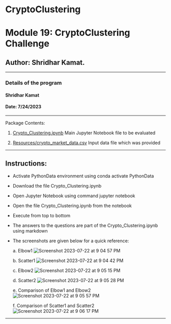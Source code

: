 # CryptoClustering

# Module 19: CryptoClustering Challenge

## Author: Shridhar Kamat.
<hr>

### Details of the program 
#### Shridhar Kamat
#### Date: 7/24/2023
<hr>
Package Contents:

1. [Crypto_Clustering.ipynb](https://github.com/shriparna/CryptoClustering/blob/main/Crypto_Clustering.ipynb) Main Jupyter Notebook file to be evaluated

2. [Resources/crypto_market_data.csv](https://github.com/shriparna/CryptoClustering/blob/main/Resources/crypto_market_data.csv) Input data file which was provided

<hr>

## Instructions:

- Activate PythonData environment using conda activate PythonData
- Download the file Crypto_Clustering.ipynb
- Open Jupyter Notebook using command jupyter notebook
- Open the file Crypto_Clustering.ipynb from the notebook
- Execute from top to bottom   
- The answers to the questions are part of the Crypto_Clustering.ipynb using markdown
- The screenshots are given below for a quick reference:

    a. Elbow1
    ![Screenshot 2023-07-22 at 9 04 57 PM](https://github.com/shriparna/CryptoClustering/assets/71340748/ab846bce-b1d2-4dd0-8bee-7b858a001e1b)


    b. Scatter1
    ![Screenshot 2023-07-22 at 9 04 42 PM](https://github.com/shriparna/CryptoClustering/assets/71340748/4b616b41-3832-45b2-bc11-ee9b1e364e33)
    

    c. Elbow2
    ![Screenshot 2023-07-22 at 9 05 15 PM](https://github.com/shriparna/CryptoClustering/assets/71340748/ea8cd727-909b-46d3-9ad5-29f709040185)

    
    d. Scatter2
    ![Screenshot 2023-07-22 at 9 05 28 PM](https://github.com/shriparna/CryptoClustering/assets/71340748/0f5725b0-c859-4f27-955c-b4d62c051be3)

    e. Comparison of Elbow1 and Elbow2
    ![Screenshot 2023-07-22 at 9 05 57 PM](https://github.com/shriparna/CryptoClustering/assets/71340748/f369823a-fa35-4bfc-8660-dae9600c6e1a)

    f. Comparison of Scatter1 and Scatter2
    ![Screenshot 2023-07-22 at 9 06 17 PM](https://github.com/shriparna/CryptoClustering/assets/71340748/69a167ca-fe22-4b2f-8269-5af73d2782e6)


<hr>
